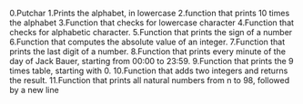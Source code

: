 0.Putchar
1.Prints the alphabet, in lowercase
2.function that prints 10 times the alphabet
3.Function that checks for lowercase character
4.Function that checks for alphabetic character.
5.Function that prints the sign of a number
6.Function that computes the absolute value of an integer.
7.Function that prints the last digit of a number.
8.Function that prints every minute of the day of Jack Bauer, starting from 00:00 to 23:59.
9.Function that prints the 9 times table, starting with 0.
10.Function that adds two integers and returns the result.
11.Function that prints all natural numbers from n to 98, followed by a new line

